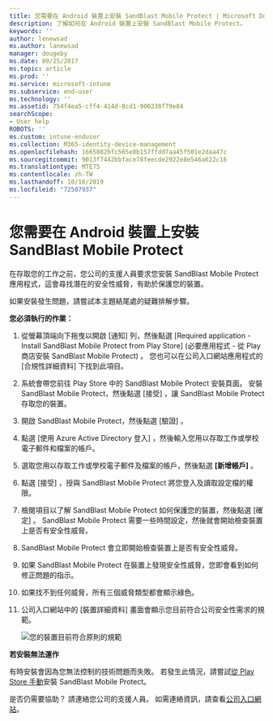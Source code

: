 ```yaml
---
title: 您需要在 Android 裝置上安裝 SandBlast Mobile Protect | Microsoft Docs
description: 了解如何在 Android 裝置上安裝 SandBlast Mobile Protect。
keywords: ''
author: lenewsad
ms.author: lanewsad
manager: dougeby
ms.date: 09/25/2017
ms.topic: article
ms.prod: ''
ms.service: microsoft-intune
ms.subservice: end-user
ms.technology: ''
ms.assetid: 754f4ea5-cff4-414d-8cd1-900238f79e84
searchScope:
- User help
ROBOTS: ''
ms.custom: intune-enduser
ms.collection: M365-identity-device-management
ms.openlocfilehash: 1665882bfc565e8b157ffdd7aa45f501e2daa47c
ms.sourcegitcommit: 9013f7442bbface78feecde2922e8e546a622c16
ms.translationtype: MTE75
ms.contentlocale: zh-TW
ms.lasthandoff: 10/16/2019
ms.locfileid: "72507937"
---
```

# <a name="you-need-to-install-sandblast-mobile-protect-on-your-android-device"></a>您需要在 Android 裝置上安裝 SandBlast Mobile Protect

在存取您的工作之前，您公司的支援人員要求您安裝 SandBlast Mobile Protect 應用程式，這會尋找潛在的安全性威脅，有助於保護您的裝置。

如果安裝發生問題，請嘗試本主題結尾處的疑難排解步驟。

**您必須執行的作業：**

1. 從螢幕頂端向下拖曳以開啟 [通知] 列，然後點選 [Required application - Install SandBlast Mobile Protect from Play Store] \(必要應用程式 - 從 Play 商店安裝 SandBlast Mobile Protect\)  。 您也可以在公司入口網站應用程式的 [合規性詳細資料]  下找到此項目。

2. 系統會帶您前往 Play Store 中的 SandBlast Mobile Protect 安裝頁面。 安裝 SandBlast Mobile Protect，然後點選 [接受]  ，讓 SandBlast Mobile Protect 存取您的裝置。

3. 開啟 SandBlast Mobile Protect，然後點選 [驗證]  。

4. 點選 [使用 Azure Active Directory 登入]  ，然後輸入您用以存取工作或學校電子郵件和檔案的帳戶。

5. 選取您用以存取工作或學校電子郵件及檔案的帳戶，然後點選 **[新增帳戶]** 。

6. 點選 [接受]  ，授與 SandBlast Mobile Protect 將您登入及讀取設定檔的權限。

7. 檢閱項目以了解 SandBlast Mobile Protect 如何保護您的裝置，然後點選 [確定]  。 SandBlast Mobile Protect 需要一些時間設定，然後就會開始檢查裝置上是否有安全性威脅。

8. SandBlast Mobile Protect 會立即開始檢查裝置上是否有安全性威脅。

9. 如果 SandBlast Mobile Protect 在裝置上發現安全性威脅，您即會看到如何修正問題的指示。

10. 如果找不到任何威脅，所有三個威脅類型都會顯示綠色。

11. 公司入口網站中的 [裝置詳細資料]  畫面會顯示您目前符合公司安全性需求的規範。

    ![您的裝置目前符合原則的規範](./media/mtd-device-now-compliant-android.png)

**若安裝無法運作**

有時安裝會因為您無法控制的技術問題而失敗。 若發生此情況，請嘗試[從 Play Store 手動](https://play.google.com/store/apps/details?id=com.lacoon.security.fox)安裝 SandBlast Mobile Protect。

是否仍需要協助？ 請連絡您公司的支援人員。 如需連絡資訊，請查看[公司入口網站](https://go.microsoft.com/fwlink/?linkid=2010980)。
